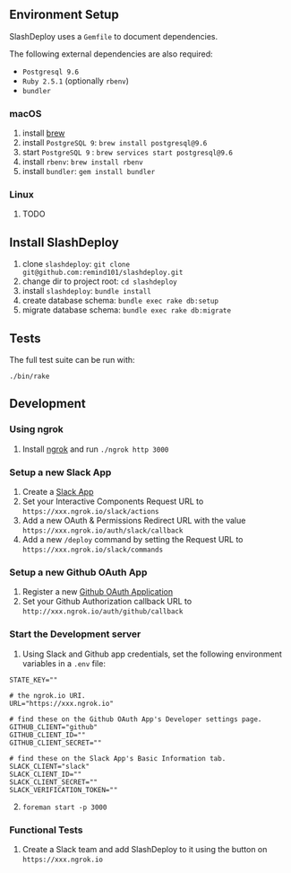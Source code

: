## Environment Setup

SlashDeploy uses a `Gemfile` to document dependencies.

The following external dependencies are also required:

 * `Postgresql 9.6`
 * `Ruby 2.5.1` (optionally `rbenv`)
 * `bundler`

### macOS

1. install [brew](https://brew.sh/)
1. install `PostgreSQL 9`: `brew install postgresql@9.6`
1. start `PostgreSQL 9` : `brew services start postgresql@9.6`
1. install `rbenv`: `brew install rbenv`
1. install `bundler`: `gem install bundler`

### Linux

1. TODO

## Install SlashDeploy

1. clone `slashdeploy`: `git clone git@github.com:remind101/slashdeploy.git`
1. change dir to project root: `cd slashdeploy`
1. install `slashdeploy`: `bundle install`
1. create database schema: `bundle exec rake db:setup`
1. migrate database schema: `bundle exec rake db:migrate`

## Tests

The full test suite can be run with:

```
./bin/rake
```

## Development

### Using ngrok

1. Install [ngrok](https://ngrok.com/) and run `./ngrok http 3000`

### Setup a new Slack App

1. Create a [Slack App](https://api.slack.com/apps/new)
1. Set your Interactive Components Request URL to `https://xxx.ngrok.io/slack/actions`
1. Add a new OAuth & Permissions Redirect URL with the value `https://xxx.ngrok.io/auth/slack/callback`
1. Add a new `/deploy` command by setting the Request URL to `https://xxx.ngrok.io/slack/commands`

### Setup a new Github OAuth App

1. Register a new [Github OAuth Application](https://github.com/settings/applications/new)
1. Set your Github Authorization callback URL to `http://xxx.ngrok.io/auth/github/callback`

### Start the Development server

1. Using Slack and Github app credentials, set the following environment variables in a `.env` file:

```
STATE_KEY=""

# the ngrok.io URI.
URL="https://xxx.ngrok.io"

# find these on the Github OAuth App's Developer settings page.
GITHUB_CLIENT="github"
GITHUB_CLIENT_ID=""
GITHUB_CLIENT_SECRET=""

# find these on the Slack App's Basic Information tab.
SLACK_CLIENT="slack"
SLACK_CLIENT_ID=""
SLACK_CLIENT_SECRET=""
SLACK_VERIFICATION_TOKEN=""
```

2. `foreman start -p 3000`

### Functional Tests

1. Create a Slack team and add SlashDeploy to it using the button on `https://xxx.ngrok.io`
